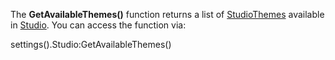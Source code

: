 The **GetAvailableThemes()** function returns a list of [StudioThemes](https://developer.roblox.com/en-us/api-reference/class/StudioTheme) available in [Studio](https://developer.roblox.com/en-us/api-reference/class/Studio). You can access the function via:

settings().Studio:GetAvailableThemes()